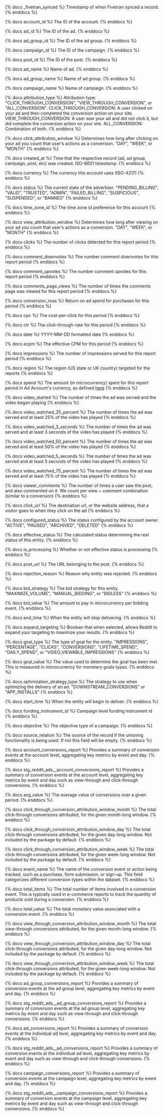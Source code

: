 {% docs _fivetran_synced %}
Timestamp of when Fivetran synced a record.
{% enddocs %}

{% docs account_id %}
The ID of the account.
{% enddocs %}

{% docs ad_id %}
The ID of the ad.
{% enddocs %}

{% docs ad_group_id %}
The ID of the ad group.
{% enddocs %}

{% docs campaign_id %}
The ID of the campaign.
{% enddocs %}

{% docs post_id %}
The ID of the post.
{% enddocs %}

{% docs ad_name %}
Name of ad.
{% enddocs %}

{% docs ad_group_name %}
Name of ad group.
{% enddocs %}

{% docs campaign_name %}
Name of campaign.
{% enddocs %}

{% docs attribution_type %}
Attribution type: "CLICK_THROUGH_CONVERSION", "VIEW_THROUGH_CONVERSION", or "ALL_CONVERSION".
CLICK_THROUGH_CONVERSION: A user clicked on your ad and then completed the conversion action on your site. 
VIEW_THROUGH_CONVERSION: A user saw your ad and did not click it, but did complete the conversion action on your site.
ALL_CONVERSION: Combination of both.
{% enddocs %}

{% docs click_attribution_window %}
Determines how long after clicking on your ad you count that user’s actions as a conversion. "DAY", "WEEK", or "MONTH"
{% enddocs %}

{% docs created_at %}
Time that the respective record (ad, ad group, campaign, post, etc) was created. ISO-8601 timestamp.
{% enddocs %}

{% docs currency %}
The currency this account uses (ISO-4217)
{% enddocs %}

{% docs status %}
The current state of the advertiser. "PENDING_BILLING", "VALID", "TRUSTED", "ADMIN", "FAILED_BILLING", "SUSPICIOUS", "SUSPENDED", or "BANNED"
{% enddocs %}

{% docs time_zone_id %}
The time zone id preference for this account
{% enddocs %}

{% docs view_attribution_window %}
Determines how long after viewing on your ad you count that user’s actions as a conversion. "DAY", "WEEK", or "MONTH"
{% enddocs %}

{% docs clicks %}
The number of clicks detected for this report period
{% enddocs %}

{% docs comment_downvotes %}
The number comment downvotes for this report period
{% enddocs %}

{% docs comment_upvotes %}
The number comment upvotes for this report period
{% enddocs %}

{% docs comments_page_views %}
The number of times the comments page was viewed for this report period
{% enddocs %}

{% docs conversion_roas %}
Return on ad spend for purchases for this period
{% enddocs %}

{% docs cpc %}
The cost-per-click for this period
{% enddocs %}

{% docs ctr %}
The click-through-rate for this period
{% enddocs %}

{% docs date %}
YYYY-MM-DD formatted date
{% enddocs %}

{% docs ecpm %}
The effective CPM for this period
{% enddocs %}

{% docs impressions %}
The number of impressions served for this report period
{% enddocs %}

{% docs region %}
The region (US state or UK country) targeted for the reports
{% enddocs %}

{% docs spend %}
The amount (in microcurrency) spent for this report period in Ad Account's currency, as defined [here](https://ads-api.reddit.com/docs/#tag/Reporting/paths/~1api~1v2.0~1accounts~1{account_id}~1reports/get)
{% enddocs %}

{% docs video_started %}
The number of times the ad was served and the video began playing
{% enddocs %}

{% docs video_watched_25_percent %}
The number of times the ad was served and at least 25% of the video has played
{% enddocs %}

{% docs video_watched_3_seconds %}
The number of times the ad was served and at least 3 seconds of the video has played
{% enddocs %}

{% docs video_watched_50_percent %}
The number of times the ad was served and at least 50% of the video has played
{% enddocs %}

{% docs video_watched_5_seconds %}
The number of times the ad was served and at least 5 seconds of the video has played
{% enddocs %}

{% docs video_watched_75_percent %}
The number of times the ad was served and at least 75% of the video has played
{% enddocs %}

{% docs viewer_comments %}
The number of times a user saw the post, and also commented on it. We count per view + comment combination (similar to a conversion)
{% enddocs %}

{% docs click_url %}
The destination url, or the website address, that a visitor goes to when they click on the ad
{% enddocs %}

{% docs configured_status %}
The status configured by the account owner. "ACTIVE", "PAUSED", "ARCHIVED", "DELETED"
{% enddocs %}

{% docs effective_status %}
The calculated status determining the real status of this entity.
{% enddocs %}

{% docs is_processing %}
Whether or not effective status is processing
{% enddocs %}

{% docs post_url %}
The URL belonging to the post.
{% enddocs %}

{% docs rejection_reason %}
Reason why entity was rejected.
{% enddocs %}

{% docs bid_strategy %}
The bid strategy for this entity. "MAXIMIZE_VOLUME", "MANUAL_BIDDING", or "BIDLESS"
{% enddocs %}

{% docs bid_value %}
The amount to pay in microcurrency per bidding event.
{% enddocs %}

{% docs end_time %}
When the entity will stop delivering.
{% enddocs %}

{% docs expand_targeting %}
Boolean that when selected, allows Reddit to expand your targeting to maximize your results.
{% enddocs %}

{% docs goal_type %}
The type of goal for the entity. "IMPRESSIONS", "PERCENTAGE", "CLICKS", "CONVERSIONS", "LIFETIME_SPEND", "DAILY_SPEND", or "VIDEO_VIEWABLE_IMPRESSIONS"
{% enddocs %}

{% docs goal_value %}
The value used to determine the goal has been met. This is measured in microcurrency for monetary goals types.
{% enddocs %}

{% docs optimization_strategy_type %}
The strategy to use when optimizing the delivery of an ad.  "DOWNSTREAM_CONVERSIONS" or "APP_INSTALLS"
{% enddocs %}

{% docs start_time %}
When the entity will begin to deliver.
{% enddocs %}

{% docs funding_instrument_id %}
Campaign level funding instrument id
{% enddocs %}

{% docs objective %}
The objective type of a campaign.
{% enddocs %}

{% docs source_relation %}
The source of the record if the unioning functionality is being used. If not this field will be empty.
{% enddocs %}

{% docs account_conversions_report %}
Provides a summary of conversion events at the account level, aggregating key metrics by event and day.
{% enddocs %}

{% docs stg_reddit_ads__account_conversions_report %}
Provides a summary of conversion events at the account level, aggregating key metrics by event and day such as view-through and click-through conversions.
{% enddocs %}

{% docs avg_value %}
The average value of conversions over a given period.
{% enddocs %}

{% docs click_through_conversion_attribution_window_month %}
The total click-through conversions attributed, for the given month-long window.
{% enddocs %}

{% docs click_through_conversion_attribution_window_day %}
The total click-through conversions attributed, for the given day-long window. Not included by the package by default.
{% enddocs %}

{% docs click_through_conversion_attribution_window_week %}
The total click-through conversions attributed, for the given week-long window. Not included by the package by default.
{% enddocs %}

{% docs event_name %}
The name of the conversion event or action being tracked, such as a purchase, form submission, or sign-up. This field categorizes different conversion types within the dataset.
{% enddocs %}

{% docs total_items %}
The total number of items involved in a conversion event. This is typically used in e-commerce reports to track the quantity of products sold during a conversion.
{% enddocs %}

{% docs total_value %}
The total monetary value associated with a conversion event.
{% enddocs %}

{% docs view_through_conversion_attribution_window_month %}
The total view-through conversions attributed, for the given month-long window.
{% enddocs %}

{% docs view_through_conversion_attribution_window_day %}
The total click-through conversions attributed, for the given day-long window. Not included by the package by default.
{% enddocs %}

{% docs view_through_conversion_attribution_window_week %}
The total click-through conversions attributed, for the given week-long window. Not included by the package by default.
{% enddocs %}

{% docs ad_group_conversions_report %}
Provides a summary of conversion events at the ad group level, aggregating key metrics by event and day.
{% enddocs %}

{% docs stg_reddit_ads__ad_group_conversions_report %}
Provides a summary of conversion events at the ad group level, aggregating key metrics by event and day such as view-through and click-through conversions.
{% enddocs %}

{% docs ad_conversions_report %}
Provides a summary of conversion events at the individual ad level, aggregating key metrics by event and day.
{% enddocs %}

{% docs stg_reddit_ads__ad_conversions_report %}
Provides a summary of conversion events at the individual ad level, aggregating key metrics by event and day such as view-through and click-through conversions.
{% enddocs %}

{% docs campaign_conversions_report %}
Provides a summary of conversion events at the campaign level, aggregating key metrics by event and day.
{% enddocs %}

{% docs stg_reddit_ads__campaign_conversions_report %}
Provides a summary of conversion events at the campaign level, aggregating key metrics by event and day such as view-through and click-through conversions.
{% enddocs %}